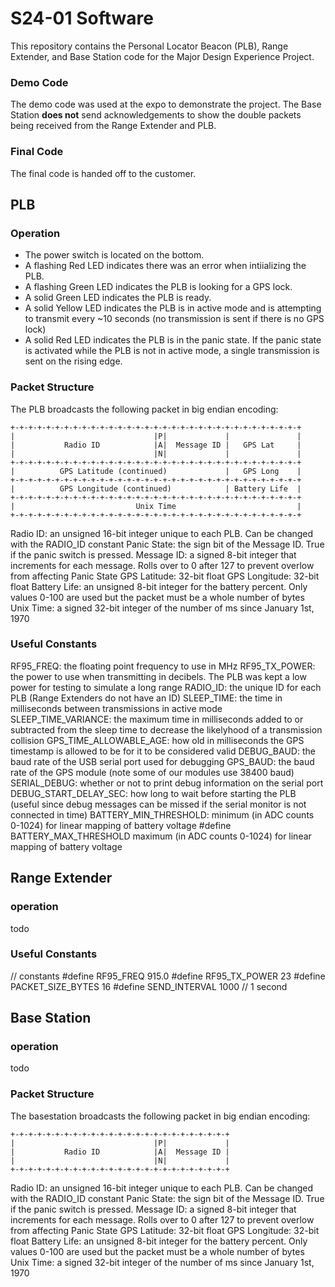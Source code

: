 S24-01 Software
===============

This repository contains the Personal Locator Beacon (PLB), Range Extender, and Base Station code for the Major Design Experience Project.

### Demo Code
The demo code was used at the expo to demonstrate the project. The Base Station **does not** send acknowledgements to show the double packets being received from the Range Extender and PLB.

### Final Code
The final code is handed off to the customer. 

PLB
---
### Operation
- The power switch is located on the bottom.
- A flashing Red LED indicates there was an error when intiializing the PLB.
- A flashing Green LED indicates the PLB is looking for a GPS lock.
- A solid Green LED indicates the PLB is ready.
- A solid Yellow LED indicates the PLB is in active mode and is attempting to transmit every ~10 seconds (no transmission is sent if there is no GPS lock)
- A solid Red LED indicates the PLB is in the panic state. If the panic state is activated while the PLB is not in active mode, a single transmission is sent on the rising edge. 

### Packet Structure
The PLB broadcasts the following packet in big endian encoding:
```
+-+-+-+-+-+-+-+-+-+-+-+-+-+-+-+-+-+-+-+-+-+-+-+-+-+-+-+-+-+-+-+-+
|                               |P|             |               |
|           Radio ID            |A|  Message ID |   GPS Lat     |
|                               |N|             |               |
+-+-+-+-+-+-+-+-+-+-+-+-+-+-+-+-+-+-+-+-+-+-+-+-+-+-+-+-+-+-+-+-+
|          GPS Latitude (continued)             |   GPS Long    |
+-+-+-+-+-+-+-+-+-+-+-+-+-+-+-+-+-+-+-+-+-+-+-+-+-+-+-+-+-+-+-+-+
|          GPS Longitude (continued)            | Battery Life  |
+-+-+-+-+-+-+-+-+-+-+-+-+-+-+-+-+-+-+-+-+-+-+-+-+-+-+-+-+-+-+-+-+
|                           Unix Time                           |
+-+-+-+-+-+-+-+-+-+-+-+-+-+-+-+-+-+-+-+-+-+-+-+-+-+-+-+-+-+-+-+-+
```

Radio ID: an unsigned 16-bit integer unique to each PLB. Can be changed with the RADIO_ID constant
Panic State: the sign bit of the Message ID. True if the panic switch is pressed. 
Message ID: a signed 8-bit integer that increments for each message. Rolls over to 0 after 127 to prevent overlow from affecting Panic State
GPS Latitude: 32-bit float
GPS Longitude: 32-bit float
Battery Life: an unsigned 8-bit integer for the battery percent. Only values 0-100 are used but the packet must be a whole number of bytes
Unix Time: a signed 32-bit integer of the number of ms since January 1st, 1970

### Useful Constants
RF95_FREQ: the floating point frequency to use in MHz
RF95_TX_POWER: the power to use when transmitting in decibels. The PLB was kept a low power for testing to simulate a long range
RADIO_ID: the unique ID for each PLB (Range Extenders do not have an ID)
SLEEP_TIME: the time in milliseconds between transmissions in active mode
SLEEP_TIME_VARIANCE: the maximum time in milliseconds added to or subtracted from the sleep time to decrease the likelyhood of a transmission collision
GPS_TIME_ALLOWABLE_AGE: how old in milliseconds the GPS timestamp is allowed to be for it to be considered valid
DEBUG_BAUD: the baud rate of the USB serial port used for debugging
GPS_BAUD: the baud rate of the GPS module (note some of our modules use 38400 baud)
SERIAL_DEBUG: whether or not to print debug information on the serial port
DEBUG_START_DELAY_SEC: how long to wait before starting the PLB (useful since debug messages can be missed if the serial monitor is not connected in time)
BATTERY_MIN_THRESHOLD: minimum (in ADC counts 0-1024) for linear mapping of battery voltage
#define BATTERY_MAX_THRESHOLD maximum (in ADC counts 0-1024) for linear mapping of battery voltage

Range Extender
--------------
### operation
todo 

### Useful Constants
// constants
#define RF95_FREQ 915.0
#define RF95_TX_POWER 23
#define PACKET_SIZE_BYTES 16
#define SEND_INTERVAL 1000 // 1 second

Base Station
------------
### operation
todo

### Packet Structure
The basestation broadcasts the following packet in big endian encoding:
```
+-+-+-+-+-+-+-+-+-+-+-+-+-+-+-+-+-+-+-+-+-+-+-+-+
|                               |P|             |
|           Radio ID            |A|  Message ID |
|                               |N|             |
+-+-+-+-+-+-+-+-+-+-+-+-+-+-+-+-+-+-+-+-+-+-+-+-+
```

Radio ID: an unsigned 16-bit integer unique to each PLB. Can be changed with the RADIO_ID constant
Panic State: the sign bit of the Message ID. True if the panic switch is pressed. 
Message ID: a signed 8-bit integer that increments for each message. Rolls over to 0 after 127 to prevent overlow from affecting Panic State
GPS Latitude: 32-bit float
GPS Longitude: 32-bit float
Battery Life: an unsigned 8-bit integer for the battery percent. Only values 0-100 are used but the packet must be a whole number of bytes
Unix Time: a signed 32-bit integer of the number of ms since January 1st, 1970